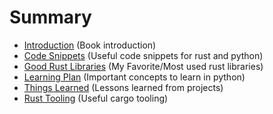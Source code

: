 # Summary

- [Introduction](./introduction.md) (Book introduction)
- [Code Snippets](./code_snippets.md) (Useful code snippets for rust and python)
- [Good Rust Libraries](./good_rust_libraries.md) (My Favorite/Most used rust libraries)
- [Learning Plan](./learning_plan.md) (Important concepts to learn in python)
- [Things Learned](./things_learned.md) (Lessons learned from projects)
- [Rust Tooling](./rust_tooling.md) (Useful cargo tooling)
